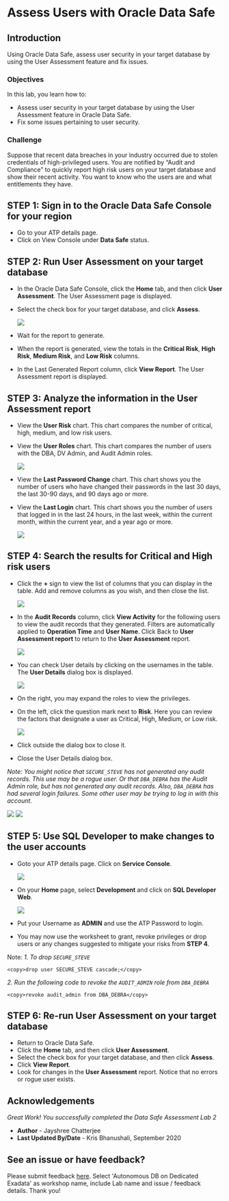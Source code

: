 # Assess Users with Oracle Data Safe
## Introduction
Using Oracle Data Safe, assess user security in your target database by using the User Assessment feature and fix issues.

### Objectives
In this lab, you learn how to:
- Assess user security in your target database by using the User Assessment feature in Oracle Data Safe.
- Fix some issues pertaining to user security.

### Challenge
Suppose that recent data breaches in your industry occurred due to stolen credentials of high-privileged users. You are notified by “Audit and Compliance” to quickly report high risk users on your target database and show their recent activity. You want to know who the users are and what entitlements they have.

## STEP 1: Sign in to the Oracle Data Safe Console for your region
- Go to your ATP details page.
- Click on View Console under **Data Safe** status.

## STEP 2: Run User Assessment on your target database

- In the Oracle Data Safe Console, click the **Home** tab, and then click **User Assessment**. The User Assessment page is displayed.
- Select the check box for your target database, and click **Assess**.

   ![](./images/Img14.png " ")
- Wait for the report to generate.
- When the report is generated, view the totals in the **Critical Risk**, **High Risk**, **Medium Risk**, and **Low Risk** columns.
- In the Last Generated Report column, click **View Report**. The User Assessment report is displayed.

## STEP 3: Analyze the information in the User Assessment report

- View the **User Risk** chart. This chart compares the number of critical, high, medium, and low risk users.
- View the **User Roles** chart. This chart compares the number of users with the DBA, DV Admin, and Audit Admin roles.

   ![](./images/Img15.png " ")
- View the **Last Password Change** chart. This chart shows you the number of users who have changed their passwords in the last 30 days, the last 30-90 days, and 90 days ago or more.
- View the **Last Login** chart. This chart shows you the number of users that logged in in the last 24 hours, in the last week, within the current month, within the current year, and a year ago or more.

   ![](./images/Img16.png " ")

## STEP 4: Search the results for Critical and High risk users

- Click the **+** sign to view the list of columns that you can display in the table. Add and remove columns as you wish, and then close the list.

   ![](./images/Img17.jpg " ")
- In the **Audit Records** column, click **View Activity** for the following users to view the audit records that they generated. Filters are automatically applied to **Operation Time** and **User Name**. Click Back to **User Assessment report** to return to the **User Assessment** report.

   ![](./images/Img18.png " ")
- You can check User details by clicking on the usernames in the table. The **User Details** dialog box is displayed.

   ![](./images/Img19.png " ")
- On the right, you may expand the roles to view the privileges.
- On the left, click the question mark next to **Risk**. Here you can review the factors that designate a user as Critical, High, Medium, or Low risk.

   ![](./images/Img20.png " ")
- Click outside the dialog box to close it.
- Close the User Details dialog box.

*Note: You might notice that `SECURE_STEVE` has not generated any audit records. This use may be a rogue user. Or that `DBA_DEBRA` has the Audit Admin role, but has not generated any audit records. Also, `DBA_DEBRA` has had several login failures. Some other user may be trying to log in with this account.*

   ![](./images/Img21.jpg " ")
   ![](./images/Img22.jpg " ")
   
## STEP 5: Use SQL Developer to make changes to the user accounts

- Goto your ATP details page. Click on **Service Console**.

   ![](./images/Img23.png " ")
- On your **Home** page, select **Development** and click on **SQL Developer Web**.

   ![](./images/Img24.png " ")
- Put your Username as **ADMIN** and use the ATP Password to login.
- You may now use the worksheet to grant, revoke privileges or drop users or any changes suggested to mitigate your risks from **STEP 4**.

Note: 
*1. To drop `SECURE_STEVE`*

```
<copy>drop user SECURE_STEVE cascade;</copy>
```
*2. Run the following code to revoke the `AUDIT_ADMIN` role from `DBA_DEBRA`*

```
<copy>revoke audit_admin from DBA_DEBRA</copy>
```

## STEP 6: Re-run User Assessment on your target database

- Return to Oracle Data Safe.
- Click the **Home** tab, and then click **User Assessment**.
- Select the check box for your target database, and then click **Assess**.
- Click **View Report**.
- Look for changes in the **User Assessment** report. Notice that no errors or rogue user exists.

## Acknowledgements

*Great Work! You successfully completed the Data Safe Assessment Lab 2*

- **Author** - Jayshree Chatterjee
- **Last Updated By/Date** - Kris Bhanushali, September 2020


## See an issue or have feedback?  
Please submit feedback [here](https://apexapps.oracle.com/pls/apex/f?p=133:1:::::P1_FEEDBACK:1).   Select 'Autonomous DB on Dedicated Exadata' as workshop name, include Lab name and issue / feedback details. Thank you!